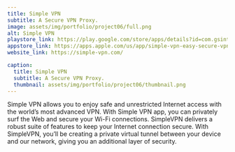```yaml
---
title: Simple VPN
subtitle: A Secure VPN Proxy.
image: assets/img/portfolio/project06/full.png
alt: Simple VPN
playstore_link: https://play.google.com/store/apps/details?id=com.gsinteractive.simplevpn
appstore_link: https://apps.apple.com/us/app/simple-vpn-easy-secure-vpn-proxy/id1281253613?ls=1
website_link: https://simple-vpn.com/

caption:
  title: Simple VPN
  subtitle: A Secure VPN Proxy.
  thumbnail: assets/img/portfolio/project06/thumbnail.png
---
```

Simple VPN allows you to enjoy safe and unrestricted Internet access with the world’s most
advanced VPN.
With Simple VPN app, you can privately surf the Web and secure your Wi-Fi connections.
SimpleVPN delivers a robust suite of features to keep your Internet connection secure. With
SimpleVPN, you’ll be creating a private virtual tunnel between your device and our network, giving
you an additional layer of security.